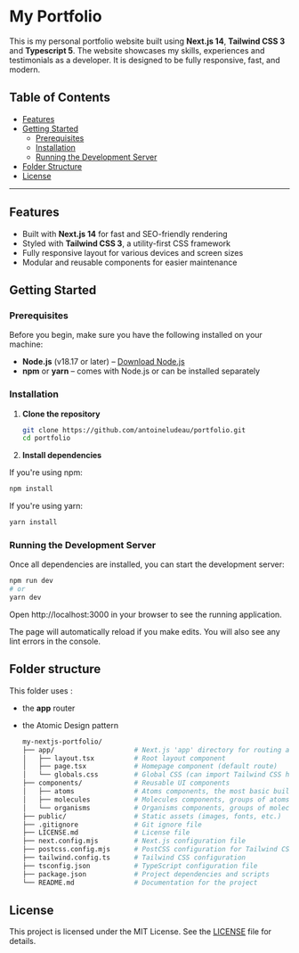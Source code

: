 # My Portfolio

This is my personal portfolio website built using **Next.js 14**, **Tailwind CSS 3** and **Typescript 5**. The website showcases my skills, experiences and testimonials as a developer. It is designed to be fully responsive, fast, and modern.


## Table of Contents

- [Features](#features)
- [Getting Started](#getting-started)
  - [Prerequisites](#prerequisites)
  - [Installation](#installation)
  - [Running the Development Server](#running-the-development-server)
- [Folder Structure](#folder-structure)
- [License](#license)

---

## Features

- Built with **Next.js 14** for fast and SEO-friendly rendering
- Styled with **Tailwind CSS 3**, a utility-first CSS framework
- Fully responsive layout for various devices and screen sizes
- Modular and reusable components for easier maintenance

## Getting Started

### Prerequisites

Before you begin, make sure you have the following installed on your machine:

- **Node.js** (v18.17 or later) – [Download Node.js](https://nodejs.org/)
- **npm** or **yarn** – comes with Node.js or can be installed separately

### Installation

1. **Clone the repository**

   ```bash
   git clone https://github.com/antoineludeau/portfolio.git
   cd portfolio
   ```

2. **Install dependencies**

If you're using npm:
  ```bash
  npm install
  ```

If you're using yarn:
  ```bash
  yarn install
  ```

### Running the Development Server

Once all dependencies are installed, you can start the development server:
  ```bash
  npm run dev
  # or
  yarn dev
  ```

Open http://localhost:3000 in your browser to see the running application.

The page will automatically reload if you make edits. You will also see any lint errors in the console.

## Folder structure

This folder uses :
- the **app** router
- the Atomic Design pattern

  ```bash
  my-nextjs-portfolio/
  ├── app/                    # Next.js 'app' directory for routing and pages
  │   ├── layout.tsx          # Root layout component
  │   ├── page.tsx            # Homepage component (default route)
  │   └── globals.css         # Global CSS (can import Tailwind CSS here)
  ├── components/             # Reusable UI components
  │   ├── atoms               # Atoms components, the most basic building blocks of the UI
  │   ├── molecules           # Molecules components, groups of atoms bonded together
  │   └── organisms           # Organisms components, groups of molecules and/or atoms
  ├── public/                 # Static assets (images, fonts, etc.)
  ├── .gitignore              # Git ignore file
  ├── LICENSE.md              # License file
  ├── next.config.mjs         # Next.js configuration file
  ├── postcss.config.mjs      # PostCSS configuration for Tailwind CSS
  ├── tailwind.config.ts      # Tailwind CSS configuration
  ├── tsconfig.json           # TypeScript configuration file
  ├── package.json            # Project dependencies and scripts
  └── README.md               # Documentation for the project
  ```

## License

This project is licensed under the MIT License. See the [LICENSE](./LICENSE.md) file for details.